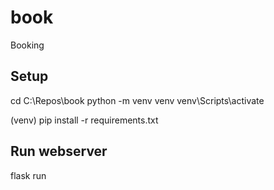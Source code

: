 # book
Booking

## Setup
cd C:\Repos\book
python -m venv venv
venv\Scripts\activate

(venv) pip install -r requirements.txt

## Run webserver
flask run
